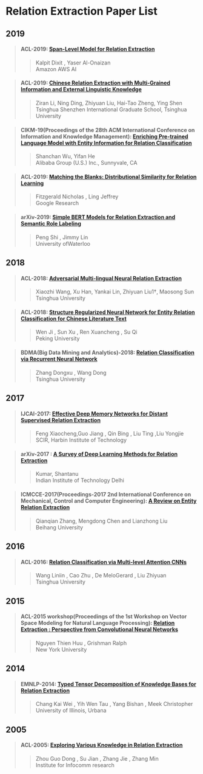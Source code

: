 # Relation Extraction Paper List

## 2019

>#### ACL-2019: [Span-Level Model for Relation Extraction](./paper/SLM-ACL-19.pdf)
>>Kalpit Dixit , Yaser Al-Onaizan  
 >>Amazon AWS AI


>#### ACL-2019: [Chinese Relation Extraction with Multi-Grained Information and External Linguistic Knowledge](./paper/CRE-ACL-2019.pdf)
>>Ziran Li, Ning Ding, Zhiyuan Liu, Hai-Tao Zheng, Ying Shen      
 >>Tsinghua Shenzhen International Graduate School, Tsinghua University

>#### CIKM-19(Proceedings of the 28th ACM International Conference on Information and Knowledge Management): [Enriching Pre-trained Language Model with Entity Information for Relation Classification](./paper/EPT-CIKM-2019.pdf)
>>Shanchan Wu, Yifan He     
 >>Alibaba Group (U.S.) Inc., Sunnyvale, CA

>#### ACL-2019: [Matching the Blanks: Distributional Similarity for Relation Learning](./paper/MMBD-ACL-2019.pdf)
>>Fitzgerald Nicholas , Ling Jeffrey     
 >>Google Research

>#### arXiv-2019: [Simple BERT Models for Relation Extraction and Semantic Role Labeling](./paper/SBM-Arxiv-2019.pdf)
>>Peng Shi , Jimmy Lin      
 >>University ofWaterloo


## 2018
>#### ACL-2018: [Adversarial Multi-lingual Neural Relation Extraction](./paper/AMN-ACL-2018.pdf)
>>Xiaozhi Wang, Xu Han, Yankai Lin, Zhiyuan Liu1†, Maosong Sun   
>>Tsinghua University

>#### ACL-2018: [Structure Regularized Neural Network for Entity Relation Classification for Chinese Literature Text](./paper/SRN-ACL-2018.pdf)
>>Wen Ji , Sun Xu , Ren Xuancheng , Su Qi    
>>Peking University

>####  BDMA(Big Data Mining and Analytics)-2018: [Relation Classification via Recurrent Neural Network](./paper/RCR-BDMA-2018.pdf)
>>Zhang Dongxu , Wang Dong    
>>Tsinghua University 


## 2017
>#### IJCAI-2017: [Effective Deep Memory Networks for Distant Supervised Relation Extraction](./paper/EDM-IJCAI-2017.pdf)
>> Feng Xiaocheng,Guo Jiang , Qin Bing , Liu Ting ,Liu Yongjie     
>> SCIR, Harbin Institute of Technology

>#### arXiv-2017 : [A Survey of Deep Learning Methods for Relation Extraction](./paper/ASD-ARXIV-2017.pdf)
>>Kumar, Shantanu     
>>Indian Institute of Technology Delhi

>#### ICMCCE-2017(Proceedings-2017 2nd International Conference on Mechanical, Control and Computer Engineering): [A Review on Entity Relation Extraction](./paper/ARE-ICMCCE-2017.pdf)
>>Qianqian Zhang, Mengdong Chen and Lianzhong Liu     
>>Beihang University

## 2016
>#### ACL-2016: [Relation Classification via Multi-level Attention CNNs](./paper/RCM-ACL-2016.pdf)
>>Wang Liniin , Cao Zhu , De MeloGerard , Liu Zhiyuan     
>> Tsinghua University

## 2015

>#### ACL-2015 workshop(Proceedings of the 1st Workshop on Vector Space Modeling for Natural Language Processing): [Relation Extraction : Perspective from Convolutional Neural Networks](./paper/REP-ACL-2015.pdf)
>>Nguyen Thien Huu , Grishman Ralph         
 >>New York University


## 2014
>#### EMNLP-2014: [Typed Tensor Decomposition of Knowledge Bases for Relation Extraction](./paper/TTD-EMNLP-2014.pdf)
>>Chang Kai Wei , Yih Wen Tau , Yang Bishan , Meek Christopher      
 >>University of Illinois, Urbana


## 2005

>#### ACL-2005: [Exploring Various Knowledge in Relation Extraction](./paper/EVK-ACL-2005.pdf)
>>Zhou Guo Dong , Su Jian , Zhang Jie , Zhang Min      
>>Institute for Infocomm research
